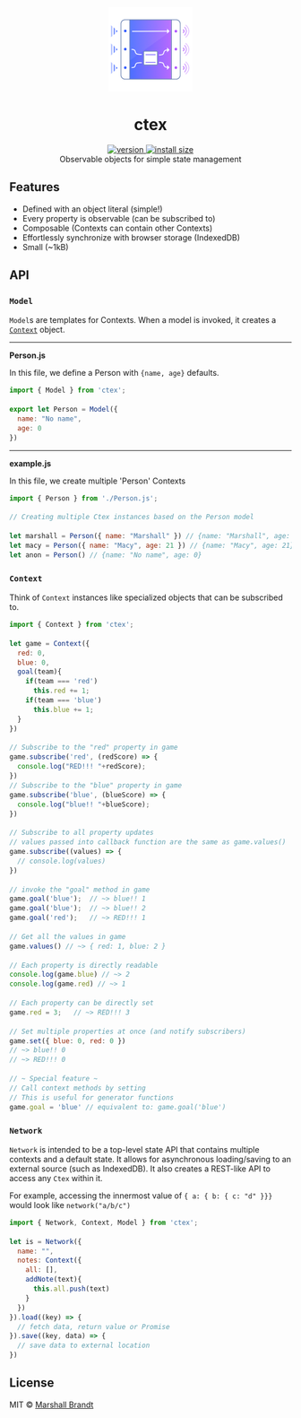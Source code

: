 <div align="center">
  <img src="https://github.com/marshallcb/ctex/raw/main/ctex.png" alt="ctex" width="150" />
</div>

<h1 align="center">ctex</h1>
<div align="center">
  <a href="https://npmjs.org/package/ctex">
    <img src="https://badgen.now.sh/npm/v/ctex" alt="version" />
  </a>
  <a href="https://bundlephobia.com/result?p=ctex">
    <img src="https://img.badgesize.io/MarshallCB/ctex/main/es.js?compression=brotli" alt="install size" />
  </a>
</div>

<div align="center">Observable objects for simple state management</div>

## Features
- Defined with an object literal (simple!)
- Every property is observable (can be subscribed to)
- Composable (Contexts can contain other Contexts)
- Effortlessly synchronize with browser storage (IndexedDB)
- Small (~1kB)

## API

### `Model`

`Model`s are templates for Contexts. When a model is invoked, it creates a [`Context`](#Context) object.

---

**Person.js**

In this file, we define a Person with `{name, age}` defaults.

```js
import { Model } from 'ctex';

export let Person = Model({
  name: "No name",
  age: 0
})
```

---

**example.js**

In this file, we create multiple 'Person' Contexts
```js
import { Person } from './Person.js';

// Creating multiple Ctex instances based on the Person model

let marshall = Person({ name: "Marshall" }) // {name: "Marshall", age: 0}
let macy = Person({ name: "Macy", age: 21 }) // {name: "Macy", age: 21}
let anon = Person() // {name: "No name", age: 0}
```

### `Context`

Think of `Context` instances like specialized objects that can be subscribed to.

```js
import { Context } from 'ctex';

let game = Context({
  red: 0,
  blue: 0,
  goal(team){
    if(team === 'red')
      this.red += 1;
    if(team === 'blue')
      this.blue += 1;
  }
})

// Subscribe to the "red" property in game
game.subscribe('red', (redScore) => {
  console.log("RED!!! "+redScore);
})
// Subscribe to the "blue" property in game
game.subscribe('blue', (blueScore) => {
  console.log("blue!! "+blueScore);
})

// Subscribe to all property updates
// values passed into callback function are the same as game.values()
game.subscribe((values) => {
  // console.log(values)
})

// invoke the "goal" method in game
game.goal('blue');  // ~> blue!! 1
game.goal('blue');  // ~> blue!! 2
game.goal('red');   // ~> RED!!! 1

// Get all the values in game
game.values() // ~> { red: 1, blue: 2 }

// Each property is directly readable
console.log(game.blue) // ~> 2
console.log(game.red) // ~> 1

// Each property can be directly set
game.red = 3;   // ~> RED!!! 3

// Set multiple properties at once (and notify subscribers)
game.set({ blue: 0, red: 0 })
// ~> blue!! 0
// ~> RED!!! 0

// ~ Special feature ~
// Call context methods by setting
// This is useful for generator functions
game.goal = 'blue' // equivalent to: game.goal('blue')


```

### `Network`

`Network` is intended to be a top-level state API that contains multiple contexts and a default state. It allows for asynchronous loading/saving to an external source (such as IndexedDB). It also creates a REST-like API to access any `Ctex` within it.

For example, accessing the innermost value of `{ a: { b: { c: "d" }}}` would look like `network("a/b/c")`

```js
import { Network, Context, Model } from 'ctex';

let is = Network({
  name: "",
  notes: Context({
    all: [],
    addNote(text){
      this.all.push(text)
    }
  })
}).load((key) => {
  // fetch data, return value or Promise
}).save((key, data) => {
  // save data to external location
})
```

## License

MIT © [Marshall Brandt](https://m4r.sh)
